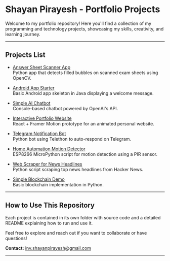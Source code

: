 # Shayan Pirayesh - Portfolio Projects

Welcome to my portfolio repository! Here you'll find a collection of my programming and technology projects, showcasing my skills, creativity, and learning journey.

---

## Projects List

- [Answer Sheet Scanner App](answer-sheet-scanner)  
  Python app that detects filled bubbles on scanned exam sheets using OpenCV.

- [Android App Starter](android-app-starter)  
  Basic Android app skeleton in Java displaying a welcome message.

- [Simple AI Chatbot](simple-ai-chatbot)  
  Console-based chatbot powered by OpenAI's API.

- [Interactive Portfolio Website](interactive-portfolio-website)  
  React + Framer Motion prototype for an animated personal website.

- [Telegram Notification Bot](telegram-notification-bot)  
  Python bot using Telethon to auto-respond on Telegram.

- [Home Automation Motion Detector](home-automation-motion-detector)  
  ESP8266 MicroPython script for motion detection using a PIR sensor.

- [Web Scraper for News Headlines](web-scraper)  
  Python script scraping top news headlines from Hacker News.

- [Simple Blockchain Demo](simple-blockchain-demo)  
  Basic blockchain implementation in Python.

---

## How to Use This Repository

Each project is contained in its own folder with source code and a detailed README explaining how to run and use it.

Feel free to explore and reach out if you want to collaborate or have questions!

**Contact:** inv.shayanpirayesh@gmail.com

---
